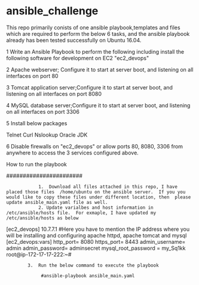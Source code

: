 # ansible_challenge

This repo primarily conists of one ansible playbook,templates and files which are required to perform the below 6 tasks, and the ansible playbook already has been 
tested successfully on Ubuntu 16.04. 

1 Write an Ansible Playbook to perform the following including install the following software for development on EC2 "ec2_devops"

2 Apache webserver; Configure it to start at server boot, and listening on all interfaces on port 80

3 Tomcat application server;Configure it to start at server boot, and listening on all interfaces on port 8080

4 MySQL database server;Configure it to start at server boot, and listening on all interfaces on port 3306

5 Install below packages

  Telnet
  Curl
  Nslookup
  Oracle JDK
  
6 Disable firewalls on "ec2_devops" or allow ports 80, 8080, 3306 from anywhere to access the 3 services configured above. 

How to run the playbook 

#######################

                1.  Download all files attached in this repo, I have placed those files  /home/ubuntu on the ansible server.  If you you would like to copy these files under different location, then  please update ansible_main.yaml file as well.
                2. Update varialbes and host information in /etc/ansible/hosts file.  For exmaple, I have updated my /etc/ansible/hosts as below 

[ec2_devops]
10.7.7.1 #Here you have to mention the IP address where you will be installing and configuring apache httpd, apache tomcat and mysql
[ec2_devops:vars]
http_port= 8080
https_port= 8443
admin_username= admin
admin_password= adminsecret
mysql_root_password = my_Sq1kk
root@ip-172-17-17-222:~#

            3.  Run the below command to execute the playbook
            
                 #ansible-playbook ansible_main.yaml
                 
                 
